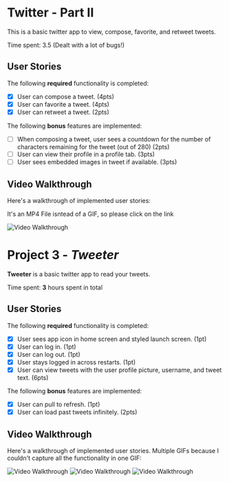 # Twitter - Part II

This is a basic twitter app to view, compose, favorite, and retweet tweets.

Time spent: 3.5 (Dealt with a lot of bugs!)

## User Stories

The following **required** functionality is completed:

- [X] User can compose a tweet. (4pts)
- [X] User can favorite a tweet. (4pts)
- [X] User can retweet a tweet. (2pts)

The following **bonus** features are implemented:

- [ ] When composing a tweet, user sees a countdown for the number of characters remaining for the tweet (out of 280) (2pts)
- [ ] User can view their profile in a profile tab. (3pts)
- [ ] User sees embedded images in tweet if available. (3pts)

## Video Walkthrough

Here's a walkthrough of implemented user stories:

It's an MP4 File isntead of a GIF, so please click on the link

<img src='https://i.imgur.com/vYdjUIS.mp4' title='Video Walkthrough' width='' alt='Video Walkthrough' />


# Project 3 - *Tweeter*

**Tweeter** is a basic twitter app to read your tweets.

Time spent: **3** hours spent in total

## User Stories

The following **required** functionality is completed:

- [X] User sees app icon in home screen and styled launch screen. (1pt)
- [X] User can log in. (1pt)
- [X] User can log out. (1pt)
- [X] User stays logged in across restarts. (1pt)
- [X] User can view tweets with the user profile picture, username, and tweet text. (6pts)

The following **bonus** features are implemented:

- [X] User can pull to refresh. (1pt)
- [X] User can load past tweets infinitely. (2pts)

## Video Walkthrough

Here's a walkthrough of implemented user stories. Multiple GIFs because I couldn't capture all the functionality in one GIF:

<img src='https://s6.gifyu.com/images/ezgif-2-827df2121294.gif' title='Video Walkthrough' width='' alt='Video Walkthrough' />

<img src='https://s6.gifyu.com/images/Twitter1Demo2.gif' title='Video Walkthrough' width='' alt='Video Walkthrough' />

<img src='https://s6.gifyu.com/images/Twitter1Demo3.gif' title='Video Walkthrough' width='' alt='Video Walkthrough' />

